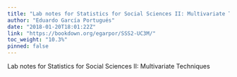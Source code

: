 ```yaml
---
title: "Lab notes for Statistics for Social Sciences II: Multivariate Techniques"
author: "Eduardo García Portugués"
date: "2018-01-20T18:01:22Z"
link: "https://bookdown.org/egarpor/SSS2-UC3M/"
toc_weight: "10.3%"
pinned: false
---
```


Lab notes for Statistics for Social Sciences II: Multivariate Techniques
